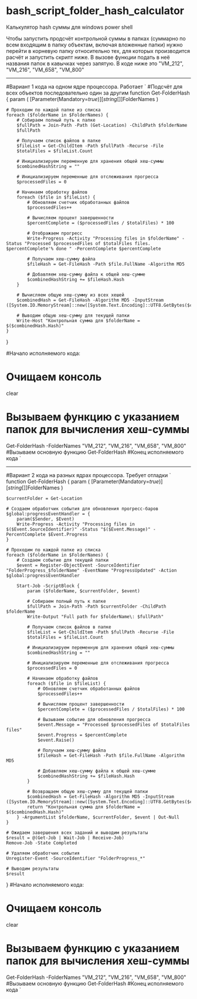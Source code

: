 # bash_script_folder_hash_calculator
Калькулятор hash суммы для windows power shell

Чтобы запустить продсчёт контрольной суммы в папках (суммарно по всем входящим в папку объектам, включая вложенные папки) нужно перейти в корневую папку относительно тех, для которых производится расчёт и запустить скрипт ниже. 
В вызове функции подать в неё названия папок в кавычках через запятую.
В коде ниже это "VM_212", "VM_216", "VM_658", "VM_800"


********************************************************
#Вариант 1 кода на одном ядре процессора. Работает
`
#Подсчёт для всех объектов последовательно один за другим
function Get-FolderHash {
    param (
        [Parameter(Mandatory=$true)]
        [string[]]$FolderNames
    )

    # Проходим по каждой папке из списка
    foreach ($folderName in $FolderNames) {
        # Собираем полный путь к папке
        $fullPath = Join-Path -Path (Get-Location) -ChildPath $folderName
        $fullPath
	
        # Получаем список файлов в папке
        $fileList = Get-ChildItem -Path $fullPath -Recurse -File
        $totalFiles = $fileList.Count

        # Инициализируем переменную для хранения общей хеш-суммы
        $combinedHashString = ""

        # Инициализируем переменные для отслеживания прогресса
        $processedFiles = 0

        # Начинаем обработку файлов
        foreach ($file in $fileList) {
            # Обновляем счетчик обработанных файлов
            $processedFiles++
            
            # Вычисляем процент завершенности
            $percentComplete = ($processedFiles / $totalFiles) * 100
            
            # Отображаем прогресс
            Write-Progress -Activity "Processing files in $folderName" -Status "Processed $processedFiles of $totalFiles files. $percentComplete'% done " -PercentComplete $percentComplete
            
            # Получаем хеш-сумму файла
            $fileHash = Get-FileHash -Path $file.FullName -Algorithm MD5
            
            # Добавляем хеш-сумму файла к общей хеш-сумме
            $combinedHashString += $fileHash.Hash
        }

        # Вычисляем общую хеш-сумму из всех хешей
        $combinedHash = Get-FileHash -Algorithm MD5 -InputStream ([System.IO.MemoryStream]::new([System.Text.Encoding]::UTF8.GetBytes($combinedHashString)))

        # Выводим общую хеш-сумму для текущей папки
        Write-Host "Контрольная сумма для $folderName = $($combinedHash.Hash)"
    }
}

#Начало исполняемого кода:
# Очищаем консоль
clear

# Вызываем функцию с указанием папок для вычисления хеш-суммы
Get-FolderHash -FolderNames "VM_212", "VM_216", "VM_658", "VM_800" #Вызываем основную функцию Get-FolderHash
#Конец исполняемого кода
`



*********************************************************************
#Вариант 2 кода на разных ядрах процессора. Требует отладки
`
function Get-FolderHash {
    param (
        [Parameter(Mandatory=$true)]
        [string[]]$FolderNames
    )
    
    $currentFolder = Get-Location

    # Создаем обработчик события для обновления прогресс-баров
    $global:progressEventHandler = {
        param($Sender, $Event)
        Write-Progress -Activity "Processing files in $($Event.SourceIdentifier)" -Status "$($Event.Message)" -PercentComplete $Event.Progress
    }

    # Проходим по каждой папке из списка
    foreach ($folderName in $FolderNames) {
        # Создаем событие для текущей папки
        $event = Register-ObjectEvent -SourceIdentifier "FolderProgress_$folderName" -EventName "ProgressUpdated" -Action $global:progressEventHandler
        
        Start-Job -ScriptBlock {
            param ($folderName, $currentFolder, $event)
            
            # Собираем полный путь к папке
            $fullPath = Join-Path -Path $currentFolder -ChildPath $folderName
            Write-Output "Full path for $folderName\: $fullPath"

            # Получаем список файлов в папке
            $fileList = Get-ChildItem -Path $fullPath -Recurse -File
            $totalFiles = $fileList.Count

            # Инициализируем переменную для хранения общей хеш-суммы
            $combinedHashString = ""

            # Инициализируем переменные для отслеживания прогресса
            $processedFiles = 0

            # Начинаем обработку файлов
            foreach ($file in $fileList) {
                # Обновляем счетчик обработанных файлов
                $processedFiles++
                
                # Вычисляем процент завершенности
                $percentComplete = ($processedFiles / $totalFiles) * 100
                
                # Вызываем событие для обновления прогресса
                $event.Message = "Processed $processedFiles of $totalFiles files"
                $event.Progress = $percentComplete
                $event.Raise()
                
                # Получаем хеш-сумму файла
                $fileHash = Get-FileHash -Path $file.FullName -Algorithm MD5
                
                # Добавляем хеш-сумму файла к общей хеш-сумме
                $combinedHashString += $fileHash.Hash
            }

            # Возвращаем общую хеш-сумму для текущей папки
            $combinedHash = Get-FileHash -Algorithm MD5 -InputStream ([System.IO.MemoryStream]::new([System.Text.Encoding]::UTF8.GetBytes($combinedHashString)))
            return "Контрольная сумма для $folderName = $($combinedHash.Hash)"
        } -ArgumentList $folderName, $currentFolder, $event | Out-Null
    }

    # Ожидаем завершения всех заданий и выводим результаты
    $result = @(Get-Job | Wait-Job | Receive-Job)
    Remove-Job -State Completed

    # Удаляем обработчик события
    Unregister-Event -SourceIdentifier "FolderProgress_*"

    # Выводим результаты
    $result
}
#Начало исполняемого кода:
# Очищаем консоль
clear

# Вызываем функцию с указанием папок для вычисления хеш-суммы
Get-FolderHash -FolderNames "VM_212", "VM_216", "VM_658", "VM_800" #Вызываем основную функцию Get-FolderHash
#Конец исполняемого кода
`
